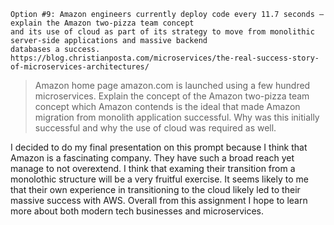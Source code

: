 ```
Option #9: Amazon engineers currently deploy code every 11.7 seconds –explain the Amazon two-pizza team concept 
and its use of cloud as part of its strategy to move from monolithic server-side applications and massive backend 
databases a success.
https://blog.christianposta.com/microservices/the-real-success-story-of-microservices-architectures/
```

>Amazon home page amazon.com is launched using a few hundred microservices.  Explain the concept of the Amazon 
two-pizza team concept which Amazon contends is the ideal that made Amazon migration from monolith application 
successful. Why was this initially successful and why the use of cloud was required as well.


I decided to do my final presentation on this prompt because I think that Amazon is a fascinating company. They 
have such a broad reach yet manage to not overextend. I think that examing their transition from a monolothic
structure will be a very fruitful exercise. It seems likely to me that their own experience in transitioning to
the cloud likely led to their massive success with AWS. Overall from this assignment I hope to learn more about
both modern tech businesses and microservices.

